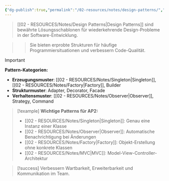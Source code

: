 ```yaml
---
{"dg-publish":true,"permalink":"/02-resources/notes/design-patterns/","tags":["softwareentwicklung/patterns","oop/best-practices"],"noteIcon":"","updated":"2025-09-16T16:45:37.413+02:00"}
---
```



>[[02 - RESOURCES/Notes/Design Patterns\|Design Patterns]] sind bewährte Lösungsschablonen für wiederkehrende Design-Probleme in der Software-Entwicklung.

>>Sie bieten erprobte Strukturen für häufige Programmiersituationen und verbessern Code-Qualität.

>[!important] 
>**Pattern-Kategorien:**
>- **Erzeugungsmuster**: [[02 - RESOURCES/Notes/Singleton\|Singleton]], [[02 - RESOURCES/Notes/Factory\|Factory]], Builder
>- **Strukturmuster**: Adapter, Decorator, Facade
>- **Verhaltensmuster**: [[02 - RESOURCES/Notes/Observer\|Observer]], Strategy, Command

>[!example] 
>**Wichtige Patterns für AP2:**
>- [[02 - RESOURCES/Notes/Singleton\|Singleton]]: Genau eine Instanz einer Klasse
>- [[02 - RESOURCES/Notes/Observer\|Observer]]: Automatische Benachrichtigung bei Änderungen
>- [[02 - RESOURCES/Notes/Factory\|Factory]]: Objekt-Erstellung ohne konkrete Klassen
>- [[02 - RESOURCES/Notes/MVC\|MVC]]: Model-View-Controller-Architektur

>[!success] 
>Verbessern Wartbarkeit, Erweiterbarkeit und Kommunikation im Team.
